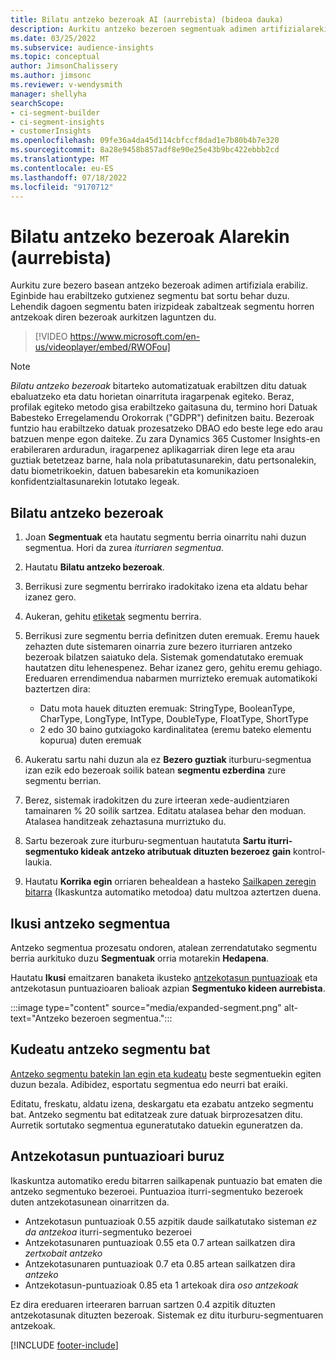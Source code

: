 ```yaml
---
title: Bilatu antzeko bezeroak AI (aurrebista) (bideoa dauka)
description: Aurkitu antzeko bezeroen segmentuak adimen artifizialarekin.
ms.date: 03/25/2022
ms.subservice: audience-insights
ms.topic: conceptual
author: JimsonChalissery
ms.author: jimsonc
ms.reviewer: v-wendysmith
manager: shellyha
searchScope:
- ci-segment-builder
- ci-segment-insights
- customerInsights
ms.openlocfilehash: 09fe36a4da45d114cbfccf8dad1e7b80b4b7e320
ms.sourcegitcommit: 8a28e9458b857adf8e90e25e43b9bc422ebbb2cd
ms.translationtype: MT
ms.contentlocale: eu-ES
ms.lasthandoff: 07/18/2022
ms.locfileid: "9170712"
---
```

# <a name="find-similar-customers-with-ai-preview"></a>Bilatu antzeko bezeroak AIarekin (aurrebista)

Aurkitu zure bezero basean antzeko bezeroak adimen artifiziala erabiliz. Eginbide hau erabiltzeko gutxienez segmentu bat sortu behar duzu. Lehendik dagoen segmentu baten irizpideak zabaltzeak segmentu horren antzekoak diren bezeroak aurkitzen laguntzen du.

> [!VIDEO https://www.microsoft.com/en-us/videoplayer/embed/RWOFou]

> [!NOTE]
> *Bilatu antzeko bezeroak* bitarteko automatizatuak erabiltzen ditu datuak ebaluatzeko eta datu horietan oinarrituta iragarpenak egiteko. Beraz, profilak egiteko metodo gisa erabiltzeko gaitasuna du, termino hori Datuak Babesteko Erregelamendu Orokorrak ("GDPR") definitzen baitu. Bezeroak funtzio hau erabiltzeko datuak prozesatzeko DBAO edo beste lege edo arau batzuen menpe egon daiteke. Zu zara Dynamics 365 Customer Insights-en erabileraren arduradun, iragarpenez aplikagarriak diren lege eta arau guztiak betetzeaz barne, hala nola pribatutasunarekin, datu pertsonalekin, datu biometrikoekin, datuen babesarekin eta komunikazioen konfidentzialtasunarekin lotutako legeak.

## <a name="find-similar-customers"></a>Bilatu antzeko bezeroak

1. Joan **Segmentuak** eta hautatu segmentu berria oinarritu nahi duzun segmentua. Hori da zurea *iturriaren segmentua*.

1. Hautatu **Bilatu antzeko bezeroak**.

1. Berrikusi zure segmentu berrirako iradokitako izena eta aldatu behar izanez gero.

1. Aukeran, gehitu [etiketak](work-with-tags-columns.md#manage-tags) segmentu berrira.

1. Berrikusi zure segmentu berria definitzen duten eremuak. Eremu hauek zehazten dute sistemaren oinarria zure bezero iturriaren antzeko bezeroak bilatzen saiatuko dela. Sistemak gomendatutako eremuak hautatzen ditu lehenespenez. Behar izanez gero, gehitu eremu gehiago.
  Ereduaren errendimendua nabarmen murrizteko eremuak automatikoki baztertzen dira:
  
   - Datu mota hauek dituzten eremuak: StringType, BooleanType, CharType, LongType, IntType, DoubleType, FloatType, ShortType
   - 2 edo 30 baino gutxiagoko kardinalitatea (eremu bateko elementu kopurua) duten eremuak

1. Aukeratu sartu nahi duzun ala ez **Bezero guztiak** iturburu-segmentua izan ezik edo bezeroak soilik batean **segmentu ezberdina** zure segmentu berrian.

1. Berez, sistemak iradokitzen du zure irteeran xede-audientziaren tamainaren % 20 soilik sartzea. Editatu atalasea behar den moduan. Atalasea handitzeak zehaztasuna murriztuko du.

1. Sartu bezeroak zure iturburu-segmentuan hautatuta **Sartu iturri-segmentuko kideak antzeko atributuak dituzten bezeroez gain** kontrol-laukia.

1. Hautatu **Korrika egin** orriaren behealdean a hasteko [Sailkapen zeregin bitarra](#about-similarity-scores) (Ikaskuntza automatiko metodoa) datu multzoa aztertzen duena.

## <a name="view-the-similar-segment"></a>Ikusi antzeko segmentua

Antzeko segmentua prozesatu ondoren, atalean zerrendatutako segmentu berria aurkituko duzu **Segmentuak** orria motarekin **Hedapena**.

Hautatu **Ikusi** emaitzaren banaketa ikusteko [antzekotasun puntuazioak](#about-similarity-scores) eta antzekotasun puntuazioaren balioak azpian **Segmentuko kideen aurrebista**.

:::image type="content" source="media/expanded-segment.png" alt-text="Antzeko bezeroen segmentua.":::

## <a name="manage-a-similar-segment"></a>Kudeatu antzeko segmentu bat

[Antzeko segmentu batekin lan egin eta kudeatu](segments.md#manage-existing-segments) beste segmentuekin egiten duzun bezala. Adibidez, esportatu segmentua edo neurri bat eraiki.

Editatu, freskatu, aldatu izena, deskargatu eta ezabatu antzeko segmentu bat. Antzeko segmentu bat editatzeak zure datuak birprozesatzen ditu. Aurretik sortutako segmentua eguneratutako datuekin eguneratzen da.

## <a name="about-similarity-scores"></a>Antzekotasun puntuazioari buruz

Ikaskuntza automatiko eredu bitarren sailkapenak puntuazio bat ematen die antzeko segmentuko bezeroei. Puntuazioa iturri-segmentuko bezeroek duten antzekotasunean oinarritzen da.

- Antzekotasun puntuazioak 0.55 azpitik daude sailkatutako sisteman *ez da antzekoa* iturri-segmentuko bezeroei
- Antzekotasunaren puntuazioak 0.55 eta 0.7 artean sailkatzen dira *zertxobait antzeko*
- Antzekotasunaren puntuazioak 0.7 eta 0.85 artean sailkatzen dira *antzeko*
- Antzekotasun-puntuazioak 0.85 eta 1 artekoak dira *oso antzekoak*

Ez dira ereduaren irteeraren barruan sartzen 0.4 azpitik dituzten antzekotasunak dituzten bezeroak. Sistemak ez ditu iturburu-segmentuaren antzekoak.

[!INCLUDE [footer-include](includes/footer-banner.md)]
